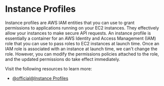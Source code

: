 # Instance Profiles

Instance profiles are AWS IAM entities that you can use to grant permissions to applications running on your EC2 instances. They effectively allow your instances to make secure API requests. An instance profile is essentially a container for an AWS Identity and Access Management (IAM) role that you can use to pass roles to EC2 instances at launch time. Once an IAM role is associated with an instance at launch time, we can't change the role. However, you can modify the permissions policies attached to the role, and the updated permissions do take effect immediately.

Visit the following resources to learn more:

- [@official@Instance Profiles](https://docs.aws.amazon.com/IAM/latest/UserGuide/id_roles_use_switch-role-ec2_instance-profiles.html)
